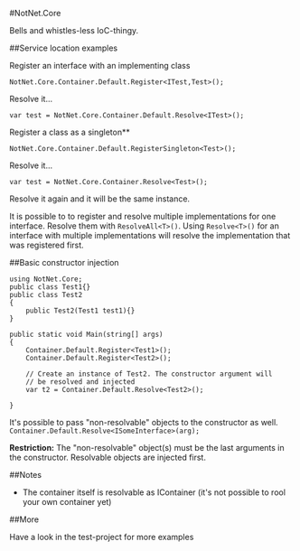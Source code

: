 #NotNet.Core

Bells and whistles-less IoC-thingy.

##Service location examples

Register an interface with an implementing class

`NotNet.Core.Container.Default.Register<ITest,Test>();`

Resolve it...

`var test = NotNet.Core.Container.Default.Resolve<ITest>();`


Register a class as a singleton**

`NotNet.Core.Container.Default.RegisterSingleton<Test>();`

Resolve it...

`var test = NotNet.Core.Container.Resolve<Test>();`

Resolve it again and it will be the same instance.

It is possible to to register and resolve multiple implementations for one interface. Resolve them with `ResolveAll<T>()`.
Using `Resolve<T>()` for an interface with multiple implementations will resolve the implementation that was registered first.




##Basic constructor injection

```
using NotNet.Core;
public class Test1{}
public class Test2
{
	public Test2(Test1 test1){}
}

public static void Main(string[] args)
{
	Container.Default.Register<Test1>();
	Container.Default.Register<Test2>();
	
	// Create an instance of Test2. The constructor argument will 
	// be resolved and injected
	var t2 = Container.Default.Resolve<Test2>();
	
}
```
It's possible to pass "non-resolvable" objects to the constructor as well.
`Container.Default.Resolve<ISomeInterface>(arg);`

**Restriction:** The "non-resolvable" object(s) must be the last arguments in the constructor. Resolvable objects are injected first.

##Notes

* The container itself is resolvable as IContainer (it's not possible to rool your own container yet)

##More

Have a look in the test-project for more examples